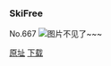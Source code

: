 ### SkiFree
No.667
![图片不见了~~~](https://imgs.xkcd.com/comics/skifree.png)

[原址](https://xkcd.com//667) [下载](https://imgs.xkcd.com/comics/skifree.png)

